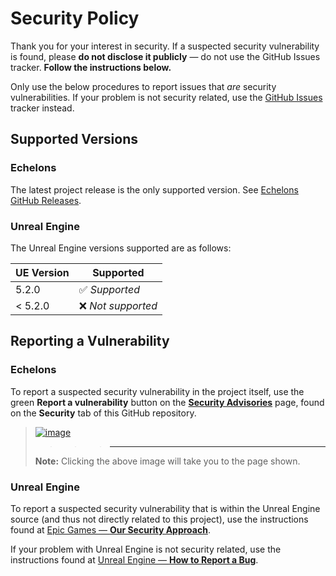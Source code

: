 # Security Policy

Thank you for your interest in security. If a suspected security vulnerability is found, please **do not disclose it publicly** — do not use the GitHub Issues tracker. **Follow the instructions below.**

Only use the below procedures to report issues that *are* security vulnerabilities. If your problem is not security related, use the [GitHub Issues](https://github.com/n8bot/Echelons/issues) tracker instead.

## Supported Versions

### Echelons

The latest project release is the only supported version. See [Echelons GitHub Releases](https://github.com/n8bot/Echelons/releases).


### Unreal Engine

The Unreal Engine versions supported are as follows:

| UE Version | Supported                      |
| ---------- | ------------------------------ |
| 5.2.0      | :white_check_mark: *Supported* |
| < 5.2.0    | :x: *Not supported*            |


## Reporting a Vulnerability

### Echelons

To report a suspected security vulnerability in the project itself, use the green **Report a vulnerability** button on the [**Security Advisories**](https://github.com/n8bot/Echelons/security/advisories) page, found on the **Security** tab of this GitHub repository.

> [![image](https://user-images.githubusercontent.com/22458343/224415576-ceaa5aad-b7a9-4f0d-98e5-997d8325a41c.png)](https://github.com/n8bot/Echelons/security/advisories)
>>>> ---
> **Note:** Clicking the above image will take you to the page shown.


### Unreal Engine

To report a suspected security vulnerability that is within the Unreal Engine source (and thus not directly related to this project), use the instructions found at [Epic Games — **Our Security Approach**](https://www.epicgames.com/site/security).

If your problem with Unreal Engine is not security related, use the instructions found at [Unreal Engine — **How to Report a Bug**](https://www.unrealengine.com/support/report-a-bug).


